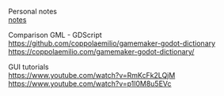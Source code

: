 Personal notes  
[notes](./notes.md)  

Comparison GML - GDScript  
https://github.com/coppolaemilio/gamemaker-godot-dictionary  
https://coppolaemilio.com/gamemaker-godot-dictionary/  

GUI tutorials  
https://www.youtube.com/watch?v=RmKcFk2LQjM  
https://www.youtube.com/watch?v=p1l0M8u5EVc  

